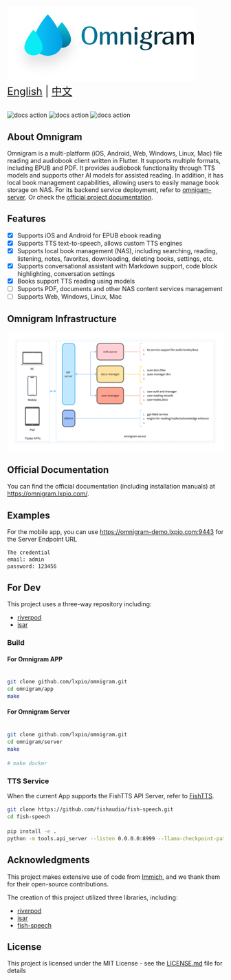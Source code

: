 #

<picture>
  <source
    srcset="./docs/static/img/logo_with_letter_dark.svg"
    media="(prefers-color-scheme: dark)"
  />
  <source
    srcset="./docs/static/img/logo_with_letter_white.svg"
    media="(prefers-color-scheme: light), (prefers-color-scheme: no-preference)"
  />
  <img src="./docs/static/img/logo_with_letter_white.svg" />
</picture>

<div style="font-size: 1.5rem;">
  <a href="./README.md">English</a> | <a href="./README.zh.md">中文</a>
</div>
</br>

![docs action](https://github.com/lxpio/omnigram/actions/workflows/docs.yaml/badge.svg) 
![docs action](https://github.com/lxpio/omnigram/actions/workflows/docker.yaml/badge.svg) 
![docs action](https://github.com/lxpio/omnigram/actions/workflows/build_app.yaml/badge.svg)

## About Omnigram

Omnigram is a multi-platform (iOS, Android, Web, Windows, Linux, Mac) file reading and audiobook client written in Flutter. It supports multiple formats, including EPUB and PDF. It provides audiobook functionality through TTS models and supports other AI models for assisted reading. In addition, it has local book management capabilities, allowing users to easily manage book storage on NAS. For its backend service deployment, refer to [omnigam-server](server/README.md). Or check the [official project documentation](https://omnigram.lxpio.com/).

## Features

- [x] Supports iOS and Android for EPUB ebook reading
- [x] Supports TTS text-to-speech, allows custom TTS engines
- [x] Supports local book management (NAS), including searching, reading, listening, notes, favorites, downloading, deleting books, settings, etc.
- [x] Supports conversational assistant with Markdown support, code block highlighting, conversation settings
- [x] Books support TTS reading using models
- [ ] Supports PDF, documents and other NAS content services management
- [ ] Supports Web, Windows, Linux, Mac

## Omnigram Infrastructure

![base_struct](docs/static/img/struct.svg)

## Official Documentation

You can find the official documentation (including installation manuals) at <https://omnigram.lxpio.com/>.

## Examples

For the mobile app, you can use https://omnigram-demo.lxpio.com:9443 for the Server Endpoint URL

```
The credential
email: admin
password: 123456
```


## For Dev

This project uses a three-way repository including:

- [riverpod](https://docs-v2.riverpod.dev/docs)
- [isar](https://isar.dev)

### Build

#### For Omnigram APP 

```bash

git clone github.com/lxpio/omnigram.git
cd omnigram/app
make
```

#### For Omnigram Server

```bash

git clone github.com/lxpio/omnigram.git
cd omnigram/server
make 

# make docker 
```


### TTS Service

When the current App supports the FishTTS API Server, refer to [FishTTS](https://github.com/fishaudio/fish-speech).

```bash
git clone https://github.com/fishaudio/fish-speech.git
cd fish-speech

pip install -e .
python -m tools.api_server --listen 0.0.0.0:8999 --llama-checkpoint-path "checkpoints/fish-speech-1.5" --decoder-checkpoint-path "checkpoints/fish-speech-1.5/firefly-gan-vq-fsq-8x1024-21hz-generator.pth"
```

## Acknowledgments

This project makes extensive use of code from [Immich](https://github.com/immich-app/immich), and we thank them for their open-source contributions.

The creation of this project utilized three libraries, including:

- [riverpod](https://docs-v2.riverpod.dev/docs)
- [isar](https://isar.dev)
- [fish-speech](https://github.com/fishaudio/fish-speech)

## License

This project is licensed under the MIT License - see the [LICENSE.md](LICENSE.md) file for details